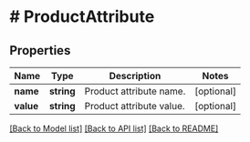 # # ProductAttribute

## Properties

Name | Type | Description | Notes
------------ | ------------- | ------------- | -------------
**name** | **string** | Product attribute name. | [optional]
**value** | **string** | Product attribute value. | [optional]

[[Back to Model list]](../../README.md#models) [[Back to API list]](../../README.md#endpoints) [[Back to README]](../../README.md)
